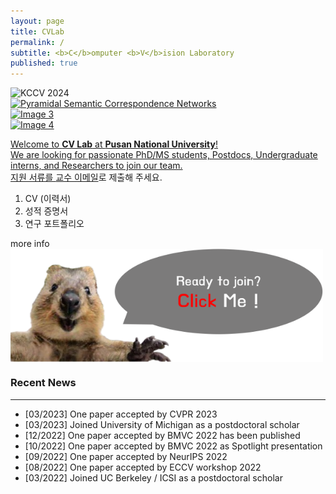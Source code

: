 ```yaml
---
layout: page
title: CVLab
permalink: /
subtitle: <b>C</b>omputer <b>V</b>ision Laboratory
published: true
---
```

<!-- 슬라이더 추가 -->
<div class="slider">
  <div><img src="https://raw.githubusercontent.com/pnu-computer-vision-lab/pnu-computer-vision-lab.github.io/main/img/main_1.jpg" alt="KCCV 2024"></div>
  <div><a href="https://ieeexplore.ieee.org/document/9594706" target="_blank"><img src="https://raw.githubusercontent.com/pnu-computer-vision-lab/pnu-computer-vision-lab.github.io/main/img/main_2.png" alt="Pyramidal Semantic Correspondence Networks"></div>
  <div><img src="{{ site.baseurl }}/img/image3.jpg" alt="Image 3"></div>
  <div><img src="{{ site.baseurl }}/img/image4.jpg" alt="Image 4"></div>


Welcome to **CV Lab** at **Pusan National University**!  
We are looking for passionate PhD/MS students, Postdocs, Undergraduate interns, and Researchers to join our team.  
지원 서류를 [교수 이메일](srjeonn@pusan.ac.kr)로 제출해 주세요.  
1. CV (이력서)
2. 성적 증명서
3. 연구 포트폴리오  

more info <a href="https://pnu-computer-vision-lab.github.io/people/joinus/">
    <img src="https://raw.githubusercontent.com/pnu-computer-vision-lab/pnu-computer-vision-lab.github.io/main/img/click.png" width="500" style="display: block; margin-left: 0;" />
</a>


### Recent News
<hr>

- [03/2023] One paper accepted by CVPR 2023
- [03/2023] Joined University of Michigan as a postdoctoral scholar
- [12/2022] One paper accepted by BMVC 2022 has been published
- [10/2022] One paper accepted by BMVC 2022 as Spotlight presentation
- [09/2022] One paper accepted by NeurIPS 2022
- [08/2022] One paper accepted by ECCV workshop 2022
- [03/2022] Joined UC Berkeley / ICSI as a postdoctoral scholar


